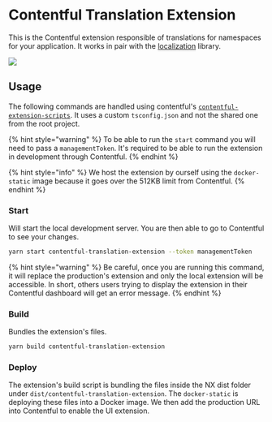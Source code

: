 # Contentful Translation Extension

This is the Contentful extension responsible of translations for namespaces for your application. It works in pair with the [localization](../../localization/README.md) library.

![](https://user-images.githubusercontent.com/937328/105497145-626c4c80-5cb6-11eb-8df8-1b8f19076768.png)

## Usage

The following commands are handled using contentful's [`contentful-extension-scripts`](https://github.com/jeremybarbet/create-contentful-extension). It uses a custom `tsconfig.json` and not the shared one from the root project.

{% hint style="warning" %}
To be able to run the `start` command you will need to pass a `managementToken`. It's required to be able to run the extension in development through Contentful.
{% endhint %}

{% hint style="info" %}
We host the extension by ourself using the `docker-static` image because it goes over the 512KB limit from Contentful.
{% endhint %}

### Start

Will start the local development server. You are then able to go to Contentful to see your changes.

```bash
yarn start contentful-translation-extension --token managementToken
```

{% hint style="warning" %}
Be careful, once you are running this command, it will replace the production's extension and only the local extension will be accessible. In short, others users trying to display the extension in their Contentful dashboard will get an error message.
{% endhint %}

### Build

Bundles the extension's files.

```bash
yarn build contentful-translation-extension
```

### Deploy

The extension's build script is bundling the files inside the NX dist folder under `dist/contentful-translation-extension`. The `docker-static` is deploying these files into a Docker image. We then add the production URL into Contentful to enable the UI extension.
